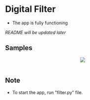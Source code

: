# Digital Filter

* The app is fully functioning 

 *README will be updated later*

## Samples

<p align="center">
    <img src="web/images/demo.gif"/><br><br>
</p>

## Note
* To start the app, run "filter.py" file.
